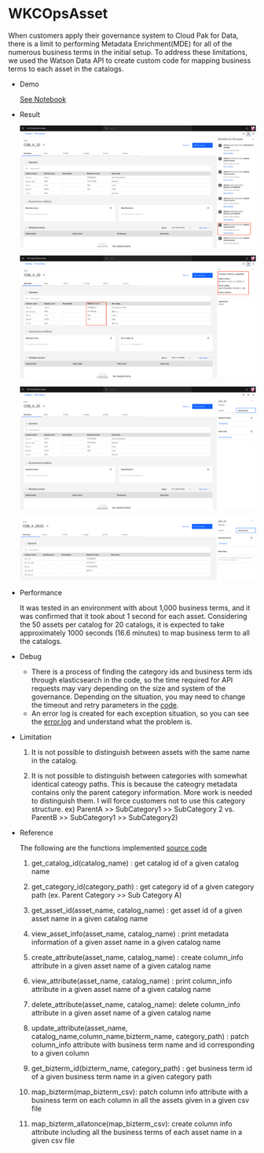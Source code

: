 # WKCOpsAsset

When customers apply their governance system to Cloud Pak for Data, there is a limit to performing Metadata Enrichment(MDE) for all of the numerous business terms in the initial setup. To address these limitations, we used the Watson Data API to create custom code for mapping business terms to each asset in the catalogs.

- Demo

    [See Notebook](./assets/data_asset/test_class_TypeA.ipynb)
    
- Result

    ![image1](./assets/docs/term_map_activity.png)
  
    ![image2](./assets/docs/term_map_activity_detail.png)
  
    ![image3](./assets/docs/term_map_res1.png)
  
    ![image4](./assets/docs/term_map_res2.png)
    
- Performance

    It was tested in an environment with about 1,000 business terms, and it was confirmed that it took about 1 second for each asset. Considering the 50 assets per catalog for 20 catalogs, it is expected to take approximately 1000 seconds (16.6 minutes) to map business term to all the catalogs.
    
- Debug

    + There is a process of finding the category ids and business term ids through elasticsearch in the code, so the time required for API requests may vary depending on the size and system of the governance. Depending on the situation, you may need to change the timeout and retry parameters in the [code](./assets/data_asset/wkcapi_v1.py).
    + An error log is created for each exception situation, so you can see the [error.log](./assets/data_asset/error.log) and understand what the problem is.
    
  
- Limitation
    1. It is not possible to distinguish between assets with the same name in the catalog.
    
    2. It is not possible to distinguish between categories with somewhat identical cateogy paths. This is because the cateogry metadata contains only the parent category information. More work is needed to distinguish them. I will force customers not to use this category structure. ex) ParentA >> SubCategory1 >> SubCategory 2 vs. ParentB >> SubCategory1 >> SubCategory2) 
    

- Reference 

    The following are the functions implemented [source code](./assets/data_asset/wkcapi_v1.py)

    1. get_catalog_id(catalog_name) : get catalog id of a given catalog name
    
    2. get_category_id(category_path) : get category id of a given category path (ex. Parent Category >> Sub Category A)
    
    3. get_asset_id(asset_name, catalog_name) : get asset id of a given asset name in a given catalog name
    
    4. view_asset_info(asset_name, catalog_name) : print metadata information of a given asset name in a given catalog name
    
    5. create_attribute(asset_name, catalog_name) : create column_info attribute in a given asset name of a given catalog name 
    
    6. view_attribute(asset_name, catalog_name) : print column_info attribute in a given asset name of a given catalog name
    
    7. delete_attribute(asset_name, catalog_name): delete column_info attribute in a given asset name of a given catalog name
    
    8. update_attribute(asset_name, catalog_name,column_name,bizterm_name, category_path) : patch column_info attribute with business term name and id corresponding to a given column
    
    9. get_bizterm_id(bizterm_name, category_path) : get business term id of a given business term name in a given category path 
    
    10. map_bizterm(map_bizterm_csv): patch column info attribute with a business term on each column in all the assets given in a given csv file
    
    11. map_bizterm_allatonce(map_bizterm_csv): create column info attribute including all the business terms of each asset name in a given csv file